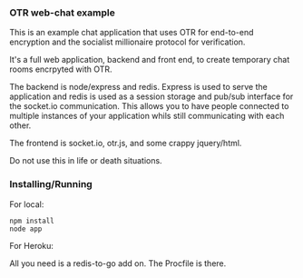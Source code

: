 ### OTR web-chat example

This is an example chat application that uses OTR for end-to-end encryption and the socialist millionaire protocol for verification.

It's a full web application, backend and front end, to create temporary chat rooms encrpyted with OTR.

The backend is node/express and redis. Express is used to serve the application and redis is used as a session storage and pub/sub interface for the socket.io communication. This allows you to have people connected to multiple instances of your application whils still communicating with each other.

The frontend is socket.io, otr.js, and some crappy jquery/html.

Do not use this in life or death situations.

### Installing/Running

For local:

```
npm install
node app
```

For Heroku:

All you need is a redis-to-go add on. The Procfile is there.

